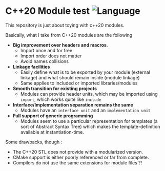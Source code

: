 # C++20 Module test ![Language](https://img.shields.io/badge/language-C++20-orange.svg)

This repository is just about toying with c++20 modules.

Basically, what I take from C++20 modules are the following 
- **Big improvement over headers and macros**.
  - Import once and for free
  - Import order does not matter
  - Avoid names collisions
- **Linkage facilities**
  - Easily define what is to be exported by your module (external linkage) and what should remain inside (module linkage)
  - Same applies to included or imported libraries/modules 
- **Smooth transition for existing projects**
  - Modules can provide header units, which may be imported using `import`, which works quite like `include`
- **Interface/Implementation separation remains the same**
  - Modules have an `interface unit` and an `implementation unit`
- **Full support of generic programming**
  - Modules seem to use a particular representation for templates (a sort of Abstract Syntax Tree) which makes the template-definition available at instantiation-time.

Some drawbacks, though :
- The C++20 STL does not provide with a modularized version.
- CMake support is either poorly referenced or far from complete.
- Compilers do not use the same extensions for module files ?!